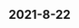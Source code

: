 
## 2021-8-22

### [<title>[dask] Is distributed training globally "data parallel" and locally "feature parallel"? - XGBoost</title>](https://discuss.xgboost.ai/t/dask-is-distributed-training-globally-data-parallel-and-locally-feature-parallel/1929/7)

### [<title>[dask] Is distributed training globally "data parallel" and locally "feature parallel"? - XGBoost</title>](https://discuss.xgboost.ai/t/dask-is-distributed-training-globally-data-parallel-and-locally-feature-parallel/1929/6)

### [<title data-react-helmet="true">ACL 2021 | 基于词依存信息类型映射记忆神经网络的关系抽取 - 知乎</title>](https://zhuanlan.zhihu.com/p/400753755)

### [<title data-react-helmet="true">多篇顶会论文看DRO（Distributionary Robust Optimization）新进展 - 知乎</title>](https://zhuanlan.zhihu.com/p/381176721)

### [<title data-react-helmet="true">文本分类任务中，将知识融入Prompt-tuning过程 - 知乎</title>](https://zhuanlan.zhihu.com/p/398009000)

### [<title data-react-helmet="true">理解神经网络函数高频成分的收敛率界限 - 知乎</title>](https://zhuanlan.zhihu.com/p/396920175)

### [<title data-react-helmet="true">自监督学习新思路！基于蒸馏（distillation loss）的自监督学习算法 | CVPR 2021 - 知乎</title>](https://zhuanlan.zhihu.com/p/393008809)

### [<title data-react-helmet="true">二值化网络（BNN）如何训练? ICML 2021 论文给你答案 - 知乎</title>](https://zhuanlan.zhihu.com/p/391867018)

### [<title data-react-helmet="true">ICML 2021: An End-to-End Framework for Molecular Conformation Generation via Bilevel Programming - 知乎</title>](https://zhuanlan.zhihu.com/p/390808626)

### [<title data-react-helmet="true">ACL 2021 | ConSERT：基于对比学习的句子语义表示迁移框架 - 知乎</title>](https://zhuanlan.zhihu.com/p/389303285)

### [<title data-react-helmet="true">最新综述：自动驾驶中的多模态三维目标检测 - 知乎</title>](https://zhuanlan.zhihu.com/p/387875053)

### [<title data-react-helmet="true">推翻Hinton NeurIPS论文结论！审稿人评价：该文章在标签平滑和知识蒸馏的关系上取得了重大突破！ - 知乎</title>](https://zhuanlan.zhihu.com/p/387164549)

### [<title>[dask] Is distributed training globally "data parallel" and locally "feature parallel"? - XGBoost</title>](https://discuss.xgboost.ai/t/dask-is-distributed-training-globally-data-parallel-and-locally-feature-parallel/1929/9)

### [<title>[dask] Is distributed training globally "data parallel" and locally "feature parallel"? - XGBoost</title>](https://discuss.xgboost.ai/t/dask-is-distributed-training-globally-data-parallel-and-locally-feature-parallel/1929/8)